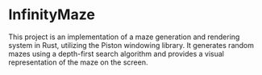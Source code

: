 # InfinityMaze
This project is an implementation of a maze generation and rendering system in Rust, utilizing the Piston windowing library. It generates random mazes using a depth-first search algorithm and provides a visual representation of the maze on the screen.
